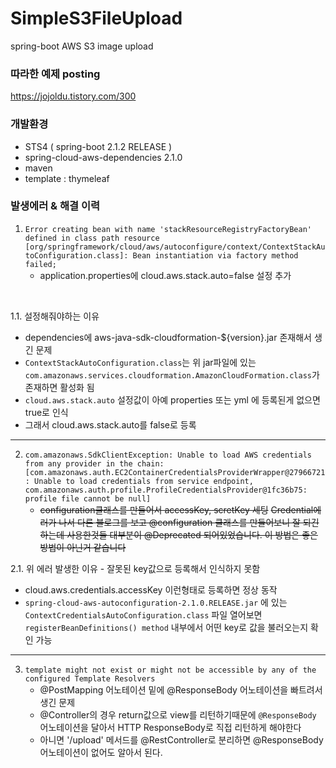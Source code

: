 # SimpleS3FileUpload
spring-boot AWS S3 image upload


### 따라한 예제 posting
https://jojoldu.tistory.com/300


### 개발환경
* STS4 ( spring-boot 2.1.2 RELEASE )
* spring-cloud-aws-dependencies 2.1.0
* maven
* template : thymeleaf


### 발생에러 & 해결 이력

1. `Error creating bean with name 'stackResourceRegistryFactoryBean' defined in class path resource [org/springframework/cloud/aws/autoconfigure/context/ContextStackAutoConfiguration.class]: Bean instantiation via factory method failed;`
   * application.properties에 cloud.aws.stack.auto=false 설정 추가
<br>

1.1. 설정해줘야하는 이유
   * dependencies에 aws-java-sdk-cloudformation-${version}.jar 존재해서 생긴 문제
   * `ContextStackAutoConfiguration.class`는 위 jar파일에 있는 `com.amazonaws.services.cloudformation.AmazonCloudFormation.class`가 존재하면 활성화 됨
  * `cloud.aws.stack.auto` 설정값이 아예 properties 또는 yml 에 등록된게 없으면 true로 인식
  * 그래서 cloud.aws.stack.auto를 false로 등록
<hr>

2. `com.amazonaws.SdkClientException: Unable to load AWS credentials from any provider in the chain: [com.amazonaws.auth.EC2ContainerCredentialsProviderWrapper@27966721: Unable to load credentials from service endpoint, com.amazonaws.auth.profile.ProfileCredentialsProvider@1fc36b75: profile file cannot be null]`
   * ~~configuration클래스를 만들어서 accessKey, scretKey 세팅~~
~~Credential에러가 나서 다른 블로그를 보고 @configuration 클래스를 만들어보니 잘 되긴 하는데 사용한것들 대부분이 @Deprecated 되어있었습니다. 이 방법은 좋은방법이 아닌거 같습니다~~

2.1. 위 에러 발생한 이유 - 잘못된 key값으로 등록해서 인식하지 못함
* cloud.aws.credentials.accessKey 이런형태로 등록하면 정상 동작
* `spring-cloud-aws-autoconfiguration-2.1.0.RELEASE.jar` 에 있는 `ContextCredentialsAutoConfiguration.class` 파일 열어보면 `registerBeanDefinitions() method` 내부에서 어떤 key로 값을 불러오는지 확인 가능
<hr>

3. `template might not exist or might not be accessible by any of the configured Template Resolvers`
   * @PostMapping 어노테이션 밑에 @ResponseBody 어노테이션을 빠트려서 생긴 문제
   * @Controller의 경우 return값으로 view를 리턴하기때문에 `@ResponseBody` 어노테이션을 달아서 HTTP ResponseBody로 직접 리턴하게 해야한다
   * 아니면 '/upload' 메서드를 @RestController로 분리하면 @ResponseBody 어노테이션이 없어도 알아서 된다.
